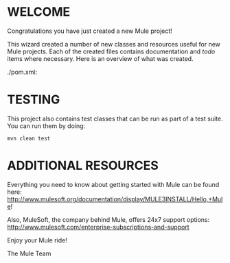 WELCOME
=======

Congratulations you have just created a new Mule project!

This wizard created a number of new classes and resources useful for new Mule
projects.  Each of the created files contains documentation and _todo_ items
where necessary.  Here is an overview of what was created.

./pom.xml:

TESTING
=======

This  project also contains test classes that can be run as part of a test suite. 
You can run them by doing:

```
mvn clean test
```


ADDITIONAL RESOURCES
====================
Everything you need to know about getting started with Mule can be found here:
http://www.mulesoft.org/documentation/display/MULE3INSTALL/Hello,+Mule!

Also, MuleSoft, the company behind Mule, offers 24x7 support options:
http://www.mulesoft.com/enterprise-subscriptions-and-support

Enjoy your Mule ride!

The Mule Team
